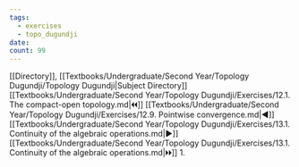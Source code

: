 ```yaml
---
tags:
  - exercises
  - topo_dugundji
date: 
count: 99
---
```

[[Directory]], [[Textbooks/Undergraduate/Second Year/Topology Dugundji/Topology Dugundji|Subject Directory]]
[[Textbooks/Undergraduate/Second Year/Topology Dugundji/Exercises/12.1. The compact-open topology.md|🞀🞀]] [[Textbooks/Undergraduate/Second Year/Topology Dugundji/Exercises/12.9. Pointwise convergence.md|◀]] [[Textbooks/Undergraduate/Second Year/Topology Dugundji/Exercises/13.1. Continuity of the algebraic operations.md|▶]] [[Textbooks/Undergraduate/Second Year/Topology Dugundji/Exercises/13.1. Continuity of the algebraic operations.md|🞂🞂]]
1. 